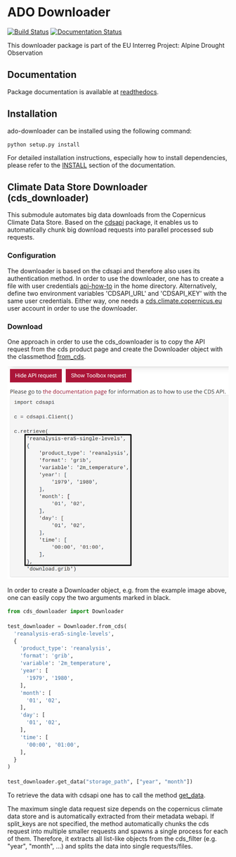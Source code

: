 # ADO Downloader

[![Build Status](https://dev.azure.com/gseyerl/gseyerl/_apis/build/status/geoase.ado-downloader?branchName=master)](https://dev.azure.com/gseyerl/gseyerl/_build/latest?definitionId=1&branchName=master)
[![Documentation Status](https://readthedocs.org/projects/ado-downloader/badge/?version=latest)](https://ado-downloader.readthedocs.io/en/latest/?badge=latest)


This downloader package is part of the EU Interreg Project: Alpine Drought Observation


## Documentation

Package documentation is available at [readthedocs](https://ado-downloader.readthedocs.io/en/latest/).


## Installation

ado-downloader can be installed using the following command:

    python setup.py install

For detailed installation instructions, especially how to install dependencies,
please refer to the
[INSTALL](https://ado-downloader.readthedocs.io/en/latest/install.html) section
of the documentation.


## Climate Data Store Downloader (cds_downloader)

This submodule automates big data downloads from the Copernicus Climate Data
Store. Based on the [cdsapi](https://pypi.org/project/cdsapi/) package, it
enables us to automatically chunk big download requests into parallel processed
sub requests.


### Configuration

The downloader is based on the cdsapi and therefore also uses its authentication
method. In order to use the downloader, one has to create a file with user
credentials [api-how-to](https://cds.climate.copernicus.eu/api-how-to) in the
home directory. Alternatively, define two environment variables 'CDSAPI\_URL'
and 'CDSAPI\_KEY' with the same user credentials. Either way, one needs a
[cds.climate.copernicus.eu](https://cds.climate.copernicus.eu/) user account in
order to use the downloader.


### Download

One approach in order to use the cds\_downloader is to copy the API request from
the cds product page and create the Downloader object with the classmethod
[from_cds](https://ado-downloader.readthedocs.io/en/latest/reference.html#cds_downloader.Downloader.from_cds).
  
![API Request Example from [cds.climate.copernicus.eu](https://cds.climate.copernicus.eu/)](docs/source/images/example_cdsapi.png) <!-- .element width="50%" -->

In order to create a Downloader object, e.g. from the example image above, one
can easily copy the two arguments marked in black.

```python
from cds_downloader import Downloader
  
test_downloader = Downloader.from_cds(
  'reanalysis-era5-single-levels',
  {
    'product_type': 'reanalysis',
    'format': 'grib',
    'variable': '2m_temperature',
    'year': [
      '1979', '1980',
    ],
    'month': [
      '01', '02',
    ],
    'day': [
      '01', '02',
    ],
    'time': [
      '00:00', '01:00',
    ],
  }
)

test_downloader.get_data("storage_path", ["year", "month"])
```
 
To retrieve the data with cdsapi one has to call the method
[get_data](https://ado-downloader.readthedocs.io/en/latest/reference.html#cds_downloader.Downloader.get_data).

The maximum single data request size depends on the copernicus climate data
store and is automatically extracted from their metadata webapi. If split\_keys
are not specified, the method automatically chunks the cds request into multiple
smaller requests and spawns a single process for each of them. Therefore, it
extracts all list-like objects from the cds_filter (e.g. "year", "month", ...) and
splits the data into single requests/files.
